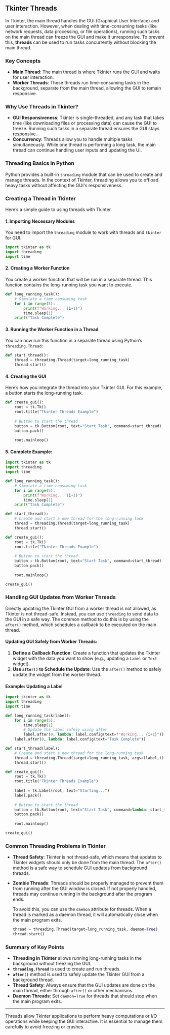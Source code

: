 ## **Tkinter Threads**

In Tkinter, the main thread handles the GUI (Graphical User Interface) and user interaction. However, when dealing with time-consuming tasks (like network requests, data processing, or file operations), running such tasks on the main thread can freeze the GUI and make it unresponsive. To prevent this, **threads** can be used to run tasks concurrently without blocking the main thread.

### **Key Concepts**

- **Main Thread**: The main thread is where Tkinter runs the GUI and waits for user interaction.
- **Worker Threads**: These threads run time-consuming tasks in the background, separate from the main thread, allowing the GUI to remain responsive.

### **Why Use Threads in Tkinter?**

- **GUI Responsiveness**: Tkinter is single-threaded, and any task that takes time (like downloading files or processing data) can cause the GUI to freeze. Running such tasks in a separate thread ensures the GUI stays responsive.
- **Concurrency**: Threads allow you to handle multiple tasks simultaneously. While one thread is performing a long task, the main thread can continue handling user inputs and updating the UI.

### **Threading Basics in Python**

Python provides a built-in `threading` module that can be used to create and manage threads. In the context of Tkinter, threading allows you to offload heavy tasks without affecting the GUI's responsiveness.

### **Creating a Thread in Tkinter**

Here’s a simple guide to using threads with Tkinter.

#### **1. Importing Necessary Modules**

You need to import the `threading` module to work with threads and `tkinter` for GUI.

```python
import tkinter as tk
import threading
import time
```

#### **2. Creating a Worker Function**

You create a worker function that will be run in a separate thread. This function contains the long-running task you want to execute.

```python
def long_running_task():
    # Simulate a time-consuming task
    for i in range(5):
        print(f"Working... {i+1}")
        time.sleep(1)
    print("Task Complete")
```

#### **3. Running the Worker Function in a Thread**

You can now run this function in a separate thread using Python’s `threading.Thread`:

```python
def start_thread():
    thread = threading.Thread(target=long_running_task)
    thread.start()
```

#### **4. Creating the GUI**

Here’s how you integrate the thread into your Tkinter GUI. For this example, a button starts the long-running task.

```python
def create_gui():
    root = tk.Tk()
    root.title("Tkinter Threads Example")
    
    # Button to start the thread
    button = tk.Button(root, text="Start Task", command=start_thread)
    button.pack()
    
    root.mainloop()
```

#### **5. Complete Example:**

```python
import tkinter as tk
import threading
import time

def long_running_task():
    # Simulate a time-consuming task
    for i in range(5):
        print(f"Working... {i+1}")
        time.sleep(1)
    print("Task Complete")

def start_thread():
    # Create and start a new thread for the long-running task
    thread = threading.Thread(target=long_running_task)
    thread.start()

def create_gui():
    root = tk.Tk()
    root.title("Tkinter Threads Example")
    
    # Button to start the thread
    button = tk.Button(root, text="Start Task", command=start_thread)
    button.pack()
    
    root.mainloop()

create_gui()
```

### **Handling GUI Updates from Worker Threads**

Directly updating the Tkinter GUI from a worker thread is not allowed, as Tkinter is not thread-safe. Instead, you can use `threading` to send data to the GUI in a safe way. The common method to do this is by using the `after()` method, which schedules a callback to be executed on the main thread.

#### **Updating GUI Safely from Worker Threads:**

1. **Define a Callback Function**: Create a function that updates the Tkinter widget with the data you want to show (e.g., updating a `Label` or `Text` widget).
2. **Use `after()` to Schedule the Update**: Use the `after()` method to safely update the widget from the worker thread.

#### **Example: Updating a Label**

```python
import tkinter as tk
import threading
import time

def long_running_task(label):
    for i in range(5):
        time.sleep(1)
        # Update the label safely using after
        label.after(0, lambda: label.config(text=f"Working... {i+1}"))
    label.after(0, lambda: label.config(text="Task Complete"))

def start_thread(label):
    # Create and start a new thread for the long-running task
    thread = threading.Thread(target=long_running_task, args=(label,))
    thread.start()

def create_gui():
    root = tk.Tk()
    root.title("Tkinter Threads Example")
    
    label = tk.Label(root, text="Starting...")
    label.pack()
    
    # Button to start the thread
    button = tk.Button(root, text="Start Task", command=lambda: start_thread(label))
    button.pack()
    
    root.mainloop()

create_gui()
```

### **Common Threading Problems in Tkinter**

- **Thread Safety**: Tkinter is not thread-safe, which means that updates to Tkinter widgets should only be done from the main thread. The `after()` method is a safe way to schedule GUI updates from background threads.
- **Zombie Threads**: Threads should be properly managed to prevent them from running after the GUI window is closed. If not properly handled, threads may continue running in the background after the program ends.
  
  To avoid this, you can use the `daemon` attribute for threads. When a thread is marked as a daemon thread, it will automatically close when the main program exits.
  
  ```python
  thread = threading.Thread(target=long_running_task, daemon=True)
  thread.start()
  ```

### **Summary of Key Points**

- **Threading in Tkinter** allows running long-running tasks in the background without freezing the GUI.
- **`threading.Thread`** is used to create and run threads.
- **`after()`** method is used to safely update the Tkinter GUI from a background thread.
- **Thread Safety**: Always ensure that the GUI updates are done on the main thread, either through `after()` or other mechanisms.
- **Daemon Threads**: Set `daemon=True` for threads that should stop when the main program exits.

---

Threads allow Tkinter applications to perform heavy computations or I/O operations while keeping the GUI interactive. It is essential to manage them carefully to avoid freezing or crashes.